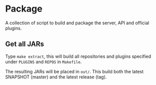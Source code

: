 # Package

A collection of script to build and package the server, API and official plugins.

## Get all JARs

Type `make extract`, this will build all repositories and plugins specified under `PLUGINS` and `REPOS` in `Makefile`.

The resulting JARs will be placed in `out/`. This build both the latest SNAPSHOT (master) and the latest release (tag).

